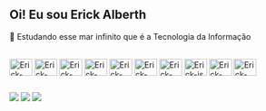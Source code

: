 ## Oi! Eu sou Erick Alberth
🔭 Estudando esse mar infinito que é a Tecnologia da Informação

<div sytle="display": inline-block><br>
  <img align="center" alt="Erick-mysql" height="30" width="40" src="https://cdn.jsdelivr.net/gh/devicons/devicon/icons/mysql/mysql-original-wordmark.svg" />
  <img align="center" alt="Erick-sqlite" height="30" width="40" src="https://cdn.jsdelivr.net/gh/devicons/devicon/icons/sqlite/sqlite-original-wordmark.svg" />
  <img align="center" alt="Erick-java" height="30" width="40" src="https://cdn.jsdelivr.net/gh/devicons/devicon/icons/java/java-original-wordmark.svg" />
  <img align="center" alt="Erick-spring" height="30" width="40" src="https://cdn.jsdelivr.net/gh/devicons/devicon/icons/spring/spring-original-wordmark.svg" />
  <img align="center" alt="Erick-nodejs" height="30" width="40" src="https://cdn.jsdelivr.net/gh/devicons/devicon/icons/nodejs/nodejs-original-wordmark.svg" />
  <img align="center" alt="Erick-sequelize" height="30" width="40" src="https://cdn.jsdelivr.net/gh/devicons/devicon/icons/sequelize/sequelize-original-wordmark.svg" />
  <img align="center" alt="Erick-typescript" height="30" width="40" src="https://cdn.jsdelivr.net/gh/devicons/devicon/icons/typescript/typescript-original.svg" />
  <img align="center" alt="Erick-js" height="30" width="40"src="https://cdn.jsdelivr.net/gh/devicons/devicon/icons/javascript/javascript-original.svg" />
  <img align="center" alt="Erick-html5" height="30" width="40" src="https://cdn.jsdelivr.net/gh/devicons/devicon/icons/html5/html5-original-wordmark.svg" />
  <img align="center" alt="Erick-css" height="30" width="40" src="https://cdn.jsdelivr.net/gh/devicons/devicon/icons/css3/css3-original-wordmark.svg" />
</div>

##

<div>
  <a href ="https://www.linkedin.com/in/erick-santos-js/" target ="_blank" ><img src="https://img.shields.io/badge/LinkedIn-0077B5?style=for-the-badge&logo=linkedin&logoColor=white"></a>
 <a href ="mailto:ericksantos.alberth@gmail.com" target ="_blank" ><img src="https://img.shields.io/badge/Gmail-D14836?style=for-the-badge&logo=gmail&logoColor=white" target="_blank"></a>
  <a href ="https://www.instagram.com/erick_alberthsantos/" target ="_blank" ><img src="https://img.shields.io/badge/Instagram-E4405F?style=for-the-badge&logo=instagram&logoColor=white" target="_blank"></a>
</div>
